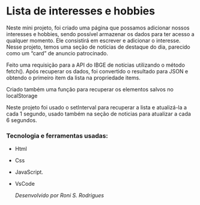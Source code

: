<h1>Lista de interesses e hobbies</h1>

<p>Neste mini projeto, foi criado uma página que possamos adicionar nossos interesses e hobbies,
  sendo possível armazenar os dados para ter acesso a qualquer momento.
  Ele consistirá em escrever e adicionar o interesse.
  Nesse projeto, temos uma seção de notícias de destaque do dia,
  parecido como um “card” de anuncio patrocinado.</p>

  <p>Feito uma requisição para a API do IBGE de notícias utilizando o método fetch().
    Após recuperar os dados, foi convertido o resultado para JSON e obtendo o primeiro item da lista na propriedade items.</p>
    
  <p>Criado também uma função para recuperar os elementos salvos no localStorage</p>

  <p>Neste projeto foi usado o setInterval para recuperar a lista e atualizá-la a cada 1 segundo,
    usado também na seção de noticias para atualizar a cada 6 segundos.</p>

<h3>Tecnologia e ferramentas usadas:</h3>

* Html
* Css
* JavaScript.
* VsCode


  *Desenvolvido por Roni S. Rodrigues*
  
